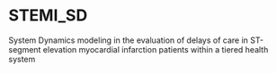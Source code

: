 STEMI_SD
========

System Dynamics modeling in the evaluation of delays of care in ST-segment elevation myocardial infarction patients within a tiered health system
